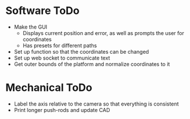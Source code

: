 # Software ToDo
- Make the GUI
  - Displays current position and error, as well as prompts the user for coordinates
  - Has presets for different paths
- Set up function so that the coordinates can be changed
- Set up web socket to communicate text
- Get outer bounds of the platform and normalize coordinates to it

# Mechanical ToDo
- Label the axis relative to the camera so that everything is consistent
- Print longer push-rods and update CAD